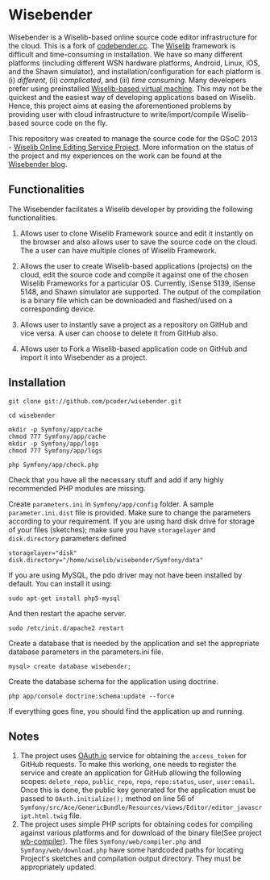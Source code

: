 Wisebender
==========

Wisebender is a Wiselib-based online source code editor infrastructure for the cloud. This is a fork of [codebender.cc](http://codebender.cc). The [Wiselib](http://www.wiselib.org) framework is difficult and time-consuming in installation. We have so many different platforms (including different WSN hardware platforms, Android, Linux, iOS, and the Shawn simulator), and installation/configuration for each platform is (i) _different_, (ii) _complicated_, and (iii) _time consuming_. Many developers prefer using preinstalled [Wiselib-based virtual machine](http://www.ibr.cs.tu-bs.de/alg/wisebed/). This may not be the quickest and the easiest way of developing applications based on Wiselib. Hence, this project aims at easing the aforementioned problems by providing user with cloud infrastructure to write/import/compile Wiselib-based source code on the fly.

This repository was created to manage the source code for the GSoC 2013 - [Wiselib Online Editing Service Project](https://google-melange.appspot.com/gsoc/project/google/gsoc2013/m_ravi/6001). More information on the status of the project and my experiences on the work can be found at the [Wisebender blog](http://wisebender.wordpress.com).


Functionalities
---------------

The Wisebender facilitates a Wiselib developer by providing the following functionalities.

1. Allows user to clone Wiselib Framework source and edit it instantly on the browser and also allows user to save the source code on the cloud. The a user can have multiple clones of Wiselib Framework.

2. Allows the user to create Wiselib-based applications (projects) on the cloud, edit the source code and compile it against one of the chosen Wiselib Frameworks for a particular OS. Currently, iSense 5139, iSense 5148, and Shawn simulator are supported. The output of the compilation is a binary file which can be downloaded and flashed/used on a corresponding device.

3. Allows user to instantly save a project as a repository on GitHub and vice versa. A user can choose to delete it from GitHub also. 
 
4. Allows user to Fork a Wiselib-based application code on GitHub and import it into Wisebender as a project.


Installation
------------

	git clone git://github.com/pcoder/wisebender.git

	cd wisebender

	mkdir -p Symfony/app/cache
	chmod 777 Symfony/app/cache
	mkdir -p Symfony/app/logs
	chmod 777 Symfony/app/logs
	
	php Symfony/app/check.php

Check that you have all the necessary stuff and add if any highly recommended PHP modules are missing.

Create `parameters.ini` in `Symfony/app/config` folder. A sample `parameter.ini.dist` file is provided. Make sure to change the parameters according to your requirement. If you are using hard disk drive for storage of your files (sketches); make sure you have `storagelayer` and `disk.directory` parameters defined 
	
	storagelayer="disk"
	disk.directory="/home/wiselib/wisebender/Symfony/data"

If you are using MySQL, the pdo driver may not have been installed by default. You can install it using:

	sudo apt-get install php5-mysql

And then restart the apache server.
	
	sudo /etc/init.d/apache2 restart

Create a database that is needed by the application and set the appropriate database parameters in the parameters.ini file.

	mysql> create database wisebender;

Create the database schema for the application using doctrine.

	php app/console doctrine:schema:update --force

If everything goes fine, you should find the application up and running.

Notes
-----
1. The project uses [OAuth.io](https://oauth.io/) service for obtaining the `access_token` for GitHub requests. To make this working, one needs to register the service and create an application for GitHub allowing the following scopes: `delete_repo`, `public_repo`, `repo`, `repo:status`, `user`, `user:email`. Once this is done, the public key generated for the application must be passed to `OAuth.initialize();` method on line 56 of `Symfony/src/Ace/GenericBundle/Resources/views/Editor/editor_javascript.html.twig` file.
2. The project uses simple PHP scripts for obtaining codes for compiling against various platforms and for download of the binary file(See project [wb-compiler](https://github.com/pcoder/wb-compiler)). The files `Symfony/web/compiler.php` and `Symfony/web/download.php` have some hardcoded paths for locating Project's sketches and compilation output directory. They must be appropriately updated.

